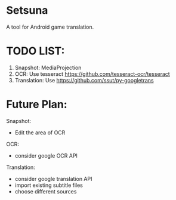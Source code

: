 # Setsuna
A tool for Android game translation.

# TODO LIST:
1. Snapshot: MediaProjection 
2. OCR: Use tesseract https://github.com/tesseract-ocr/tesseract
3. Translation:
	Use https://github.com/ssut/py-googletrans

# Future Plan:
Snapshot:
 - Edit the area of OCR

OCR: 
 - consider google OCR API

Translation: 
 - consider google translation API
 - import existing subtitle files
 - choose different sources
